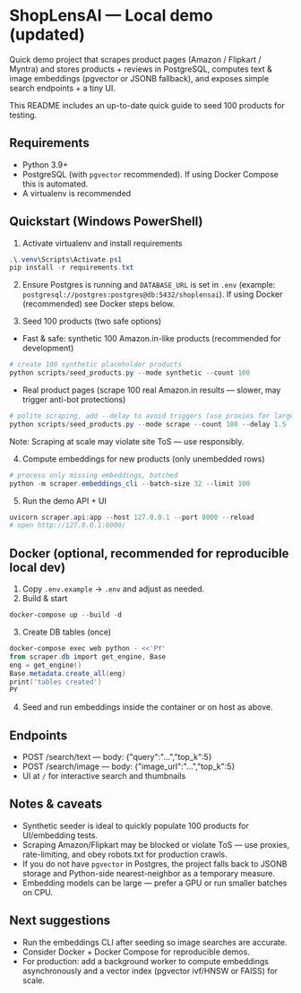 # ShopLensAI — Local demo (updated)

Quick demo project that scrapes product pages (Amazon / Flipkart / Myntra) and stores products + reviews in PostgreSQL, computes text & image embeddings (pgvector or JSONB fallback), and exposes simple search endpoints + a tiny UI.

This README includes an up-to-date quick guide to seed 100 products for testing.

## Requirements
- Python 3.9+
- PostgreSQL (with `pgvector` recommended). If using Docker Compose this is automated.
- A virtualenv is recommended

## Quickstart (Windows PowerShell)

1. Activate virtualenv and install requirements
```powershell
.\.venv\Scripts\Activate.ps1
pip install -r requirements.txt
```

2. Ensure Postgres is running and `DATABASE_URL` is set in `.env` (example: `postgresql://postgres:postgres@db:5432/shoplensai`). If using Docker (recommended) see Docker steps below.

3. Seed 100 products (two safe options)

- Fast & safe: synthetic 100 Amazon.in-like products (recommended for development)
```powershell
# create 100 synthetic placeholder products
python scripts/seed_products.py --mode synthetic --count 100
```

- Real product pages (scrape 100 real Amazon.in results — slower, may trigger anti-bot protections)
```powershell
# polite scraping, add --delay to avoid triggers (use proxies for large crawls)
python scripts/seed_products.py --mode scrape --count 100 --delay 1.5
```
Note: Scraping at scale may violate site ToS — use responsibly.

4. Compute embeddings for new products (only unembedded rows)
```powershell
# process only missing embeddings, batched
python -m scraper.embeddings_cli --batch-size 32 --limit 100
```

5. Run the demo API + UI
```powershell
uvicorn scraper.api:app --host 127.0.0.1 --port 8000 --reload
# open http://127.0.0.1:8000/
```

## Docker (optional, recommended for reproducible local dev)
1. Copy `.env.example` → `.env` and adjust as needed.
2. Build & start
```powershell
docker-compose up --build -d
```
3. Create DB tables (once)
```powershell
docker-compose exec web python - <<'PY'
from scraper.db import get_engine, Base
eng = get_engine()
Base.metadata.create_all(eng)
print('tables created')
PY
```
4. Seed and run embeddings inside the container or on host as above.

## Endpoints
- POST /search/text  — body: {"query":"...","top_k":5}
- POST /search/image — body: {"image_url":"...","top_k":5}
- UI at `/` for interactive search and thumbnails

## Notes & caveats
- Synthetic seeder is ideal to quickly populate 100 products for UI/embedding tests.
- Scraping Amazon/Flipkart may be blocked or violate ToS — use proxies, rate-limiting, and obey robots.txt for production crawls.
- If you do not have `pgvector` in Postgres, the project falls back to JSONB storage and Python-side nearest-neighbor as a temporary measure.
- Embedding models can be large — prefer a GPU or run smaller batches on CPU.

## Next suggestions
- Run the embeddings CLI after seeding so image searches are accurate.
- Consider Docker + Docker Compose for reproducible demos.
- For production: add a background worker to compute embeddings asynchronously and a vector index (pgvector ivf/HNSW or FAISS) for scale.